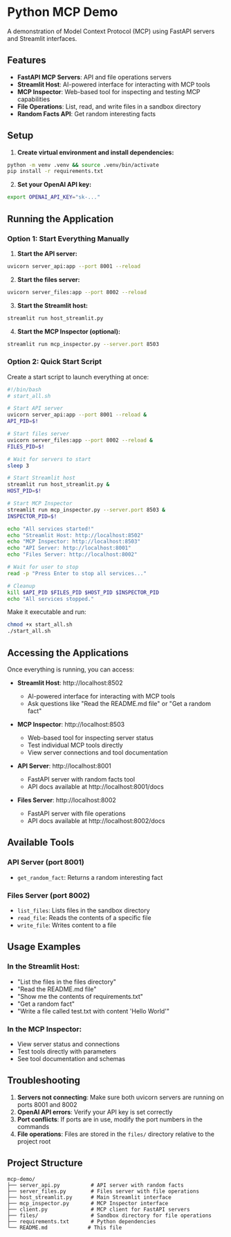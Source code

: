 # Python MCP Demo

A demonstration of Model Context Protocol (MCP) using FastAPI servers and Streamlit interfaces.

## Features

- **FastAPI MCP Servers**: API and file operations servers
- **Streamlit Host**: AI-powered interface for interacting with MCP tools
- **MCP Inspector**: Web-based tool for inspecting and testing MCP capabilities
- **File Operations**: List, read, and write files in a sandbox directory
- **Random Facts API**: Get random interesting facts

## Setup

1. **Create virtual environment and install dependencies:**
```bash
python -m venv .venv && source .venv/bin/activate
pip install -r requirements.txt
```

2. **Set your OpenAI API key:**
```bash
export OPENAI_API_KEY="sk-..."
```

## Running the Application

### Option 1: Start Everything Manually

1. **Start the API server:**
```bash
uvicorn server_api:app --port 8001 --reload
```

2. **Start the files server:**
```bash
uvicorn server_files:app --port 8002 --reload
```

3. **Start the Streamlit host:**
```bash
streamlit run host_streamlit.py
```

4. **Start the MCP Inspector (optional):**
```bash
streamlit run mcp_inspector.py --server.port 8503
```

### Option 2: Quick Start Script

Create a start script to launch everything at once:

```bash
#!/bin/bash
# start_all.sh

# Start API server
uvicorn server_api:app --port 8001 --reload &
API_PID=$!

# Start files server  
uvicorn server_files:app --port 8002 --reload &
FILES_PID=$!

# Wait for servers to start
sleep 3

# Start Streamlit host
streamlit run host_streamlit.py &
HOST_PID=$!

# Start MCP Inspector
streamlit run mcp_inspector.py --server.port 8503 &
INSPECTOR_PID=$!

echo "All services started!"
echo "Streamlit Host: http://localhost:8502"
echo "MCP Inspector: http://localhost:8503"
echo "API Server: http://localhost:8001"
echo "Files Server: http://localhost:8002"

# Wait for user to stop
read -p "Press Enter to stop all services..."

# Cleanup
kill $API_PID $FILES_PID $HOST_PID $INSPECTOR_PID
echo "All services stopped."
```

Make it executable and run:
```bash
chmod +x start_all.sh
./start_all.sh
```

## Accessing the Applications

Once everything is running, you can access:

- **Streamlit Host**: http://localhost:8502
  - AI-powered interface for interacting with MCP tools
  - Ask questions like "Read the README.md file" or "Get a random fact"

- **MCP Inspector**: http://localhost:8503
  - Web-based tool for inspecting server status
  - Test individual MCP tools directly
  - View server connections and tool documentation

- **API Server**: http://localhost:8001
  - FastAPI server with random facts tool
  - API docs available at http://localhost:8001/docs

- **Files Server**: http://localhost:8002
  - FastAPI server with file operations
  - API docs available at http://localhost:8002/docs

## Available Tools

### API Server (port 8001)
- `get_random_fact`: Returns a random interesting fact

### Files Server (port 8002)
- `list_files`: Lists files in the sandbox directory
- `read_file`: Reads the contents of a specific file
- `write_file`: Writes content to a file

## Usage Examples

### In the Streamlit Host:
- "List the files in the files directory"
- "Read the README.md file"
- "Show me the contents of requirements.txt"
- "Get a random fact"
- "Write a file called test.txt with content 'Hello World'"

### In the MCP Inspector:
- View server status and connections
- Test tools directly with parameters
- See tool documentation and schemas

## Troubleshooting

1. **Servers not connecting**: Make sure both uvicorn servers are running on ports 8001 and 8002
2. **OpenAI API errors**: Verify your API key is set correctly
3. **Port conflicts**: If ports are in use, modify the port numbers in the commands
4. **File operations**: Files are stored in the `files/` directory relative to the project root

## Project Structure

```
mcp-demo/
├── server_api.py          # API server with random facts
├── server_files.py        # Files server with file operations
├── host_streamlit.py      # Main Streamlit interface
├── mcp_inspector.py       # MCP Inspector interface
├── client.py              # MCP client for FastAPI servers
├── files/                 # Sandbox directory for file operations
├── requirements.txt       # Python dependencies
└── README.md             # This file
```
